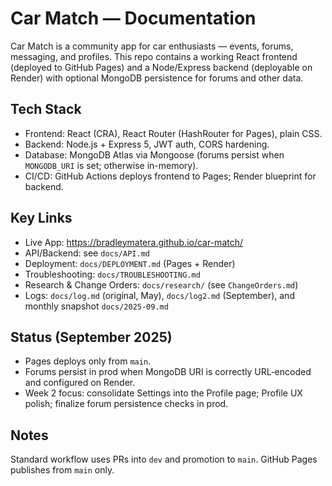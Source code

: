 # Car Match — Documentation

Car Match is a community app for car enthusiasts — events, forums, messaging, and profiles. This repo contains a working React frontend (deployed to GitHub Pages) and a Node/Express backend (deployable on Render) with optional MongoDB persistence for forums and other data.

## Tech Stack

- Frontend: React (CRA), React Router (HashRouter for Pages), plain CSS.
- Backend: Node.js + Express 5, JWT auth, CORS hardening.
- Database: MongoDB Atlas via Mongoose (forums persist when `MONGODB_URI` is set; otherwise in-memory).
- CI/CD: GitHub Actions deploys frontend to Pages; Render blueprint for backend.

## Key Links

- Live App: https://bradleymatera.github.io/car-match/
- API/Backend: see `docs/API.md`
- Deployment: `docs/DEPLOYMENT.md` (Pages + Render)
- Troubleshooting: `docs/TROUBLESHOOTING.md`
- Research & Change Orders: `docs/research/` (see `ChangeOrders.md`)
- Logs: `docs/log.md` (original, May), `docs/log2.md` (September), and monthly snapshot `docs/2025-09.md`

## Status (September 2025)

- Pages deploys only from `main`.
- Forums persist in prod when MongoDB URI is correctly URL‑encoded and configured on Render.
- Week 2 focus: consolidate Settings into the Profile page; Profile UX polish; finalize forum persistence checks in prod.

## Notes

Standard workflow uses PRs into `dev` and promotion to `main`. GitHub Pages publishes from `main` only.
